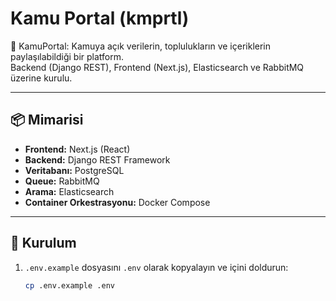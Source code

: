 # Kamu Portal (kmprtl)

🚀 KamuPortal: Kamuya açık verilerin, toplulukların ve içeriklerin paylaşılabildiği bir platform.  
Backend (Django REST), Frontend (Next.js), Elasticsearch ve RabbitMQ üzerine kurulu.

---

## 📦 Mimarisi
- **Frontend:** Next.js (React)
- **Backend:** Django REST Framework
- **Veritabanı:** PostgreSQL
- **Queue:** RabbitMQ
- **Arama:** Elasticsearch
- **Container Orkestrasyonu:** Docker Compose

---

## 🔧 Kurulum

1. `.env.example` dosyasını `.env` olarak kopyalayın ve içini doldurun:
   ```bash
   cp .env.example .env
